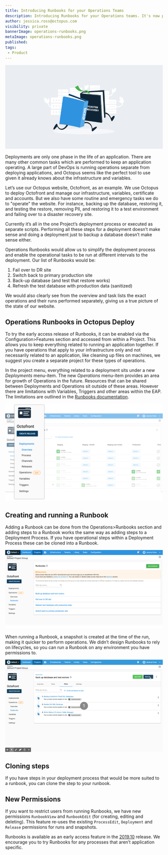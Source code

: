 ```yaml
---
title: Introducing Runbooks for your Operations Teams
description: Introducing Runbooks for your Operations teams. It's now possible to run operations and maintenance focused tasks like file clean-ups, backup and restore jobs as well as disaster recovery failovers.
author: jessica.ross@octopus.com
visibility: private
bannerImage: operations-runbooks.png
metaImage: operations-runbooks.png
published:
tags:
 - Product
---
```


![Illustration showing books running (i.e. runbooks) throught a server room](operations-runbooks.png)

Deployments are only one phase in the life of an application. There are many other common tasks which are performed to keep an application operating. A large part of DevOps is running operations separate from deploying applications, and Octopus seems like the perfect tool to use given it already knows about the infrastructure and variables.

Let’s use our Octopus website, Octofront, as an example. We use Octopus to deploy Octofront and manage our infrastructure, variables, certificate and accounts. But we also have some routine and emergency tasks we do to "operate" the website. For instance, backing up the database, restoring it, and testing the restore, removing PII, and restoring it to a test environment and failing over to a disaster recovery site.

Currently it’s all in the one Project’s deployment process or executed as separate scripts. Performing all these steps for a deployment doesn’t make sense and doing a deployment just to backup a database doesn’t make sense either.

Operations Runbooks would allow us to simplify the deployment process and enable the operational tasks to be run at different intervals to the deployment. Our list of Runbooks would be:
1. Fail over to DR site
2. Switch back to primary production site
3. Back-up database (and test that restore works)
4. Refresh the test database with production data (sanitized)

We would also clearly see from the overview and task lists the exact operations and their runs performed separately, giving us a true picture of the state of our website.

## Operations Runbooks in Octopus Deploy
To try the early access release of Runbooks, it can be enabled via the Configuration>Features section and accessed from within a Project. This allows you to keep everything related to running an application together. If you have operations that apply to your infrastructure only and not necessarily related to an application, like cleaning up files on machines, we suggest you create a separate project for these types of operations.

In the project menu, everything related to a deployment sits under a new *Deployments* menu-item. The new *Operations* menu-item provides an area for growth of Operations in the future. Resources that can be shared between Deployments and Operations sit outside of these areas. However there are limitations with Variables, Triggers and other areas within the EAP. The limitations are outlined in the [Runbooks documentation](#).

![Screenshot showing the new menu structure within a project](deployments-01.png)

## Creating and running a Runbook
Adding a Runbook can be done from the Operations>Runbooks section and adding steps to a Runbook works the same way as adding steps to a Deployment Process. If you have operational steps within a Deployment Process these can be cloned into a Runbook.

![Screenshot of the Runbooks screen](runbooks-01.png)

When running a Runbook, a snapshot is created at the time of the run, making it quicker to perform operations. We didn’t design Runbooks to rely on lifecycles, so you can run a Runbook on any environment you have permissions to.

![Animated gif of a Runbook being run](running-runbook.gif)

## Cloning steps
If you have steps in your deployment process that would be more suited to a runbook, you can clone the step to your runbook.

## New Permissions
If you want to restrict users from running Runbooks, we have new permissions `RunbookView` and `RunbookEdit` (for creating, editing and deleting). This feature re-uses the existing `ProcessEdit`, `Deployment` and `Release` permissions for runs and snapshots.

Runbooks is available as an early access feature in the [2019.10](#) release. We encourage you to try Runbooks for any processes that aren’t application specific.